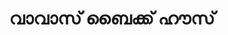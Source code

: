 ---
title: "വാവാസ് ബൈക്ക് ഹൗസ്"
url: /vaalllppilllli-muvaarrrrupulll/vaavaas-baikk-h-s/
shop: Motorrad
---